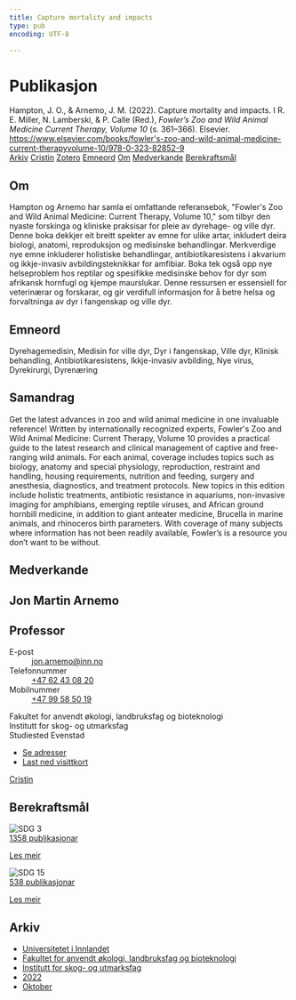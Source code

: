 ```yaml
---
title: Capture mortality and impacts
type: pub
encoding: UTF-8

---
```

<h1>Publikasjon</h1>
<article id="csl-bib-container-5WW4UTEA" class="csl-bib-container">
  <div class="csl-bib-body"> <div class="csl-entry">Hampton, J. O., &#38; Arnemo, J. M. (2022). Capture mortality and impacts. I R. E. Miller, N. Lamberski, &#38; P. Calle (Red.), <i>Fowler’s Zoo and Wild Animal Medicine Current Therapy, Volume 10</i> (s. 361–366). Elsevier. <a href="https://www.elsevier.com/books/fowler's-zoo-and-wild-animal-medicine-current-therapyvolume-10/978-0-323-82852-9">https://www.elsevier.com/books/fowler's-zoo-and-wild-animal-medicine-current-therapyvolume-10/978-0-323-82852-9</a></div> </div>
  <div class="csl-bib-buttons">
    <a href="#taxonomy-article-5WW4UTEA" alt="archive" class="csl-bib-button">Arkiv</a>
    <a href="https://app.cristin.no/results/show.jsf?id=2059834" alt="Cristin" class="csl-bib-button">Cristin</a>
    <a href="http://zotero.org/groups/5881554/items/5WW4UTEA" alt="Zotero" class="csl-bib-button">Zotero</a>
    <a href="#keywords-article-5WW4UTEA" alt="keywords" class="csl-bib-button">Emneord</a>
    <a href="#about-article-5WW4UTEA" alt="about_pub" class="csl-bib-button">Om</a>
    <a href="#contributors-article-5WW4UTEA" alt="contributors" class="csl-bib-button">Medverkande</a>
    <a href="#sdg-article-5WW4UTEA" alt="sdg" class="csl-bib-button">Berekraftsmål</a>
  </div>
  <div id="csl-bib-meta-container-5WW4UTEA"></div>
</article>
<div id="csl-bib-meta-5WW4UTEA" class="csl-bib-meta">
  <article id="about-article-5WW4UTEA" class="about_pub-article">
    <h1>Om</h1>
    Hampton og Arnemo har samla ei omfattande referansebok, "Fowler's Zoo and Wild Animal Medicine: Current Therapy, Volume 10," som tilbyr den nyaste forskinga og kliniske praksisar for pleie av dyrehage- og ville dyr. Denne boka dekkjer eit breitt spekter av emne for ulike artar, inkludert deira biologi, anatomi, reproduksjon og medisinske behandlingar. Merkverdige nye emne inkluderer holistiske behandlingar, antibiotikaresistens i akvarium og ikkje-invasiv avbildingsteknikkar for amfibiar. Boka tek også opp nye helseproblem hos reptilar og spesifikke medisinske behov for dyr som afrikansk hornfugl og kjempe maurslukar. Denne ressursen er essensiell for veterinærar og forskarar, og gir verdifull informasjon for å betre helsa og forvaltninga av dyr i fangenskap og ville dyr.
  </article>
  <article id="keywords-article-5WW4UTEA" class="keywords-article">
    <h1>Emneord</h1>
    Dyrehagemedisin, Medisin for ville dyr, Dyr i fangenskap, Ville dyr, Klinisk behandling, Antibiotikaresistens, Ikkje-invasiv avbilding, Nye virus, Dyrekirurgi, Dyrenæring
  </article>
  <article id="abstract-article-5WW4UTEA" class="abstract-article">
    <h1>Samandrag</h1>
    Get the latest advances in zoo and wild animal medicine in one invaluable reference! Written by internationally recognized experts, Fowler's Zoo and Wild Animal Medicine: Current Therapy, Volume 10 provides a practical guide to the latest research and clinical management of captive and free-ranging wild animals. For each animal, coverage includes topics such as biology, anatomy and special physiology, reproduction, restraint and handling, housing requirements, nutrition and feeding, surgery and anesthesia, diagnostics, and treatment protocols. New topics in this edition include holistic treatments, antibiotic resistance in aquariums, non-invasive imaging for amphibians, emerging reptile viruses, and African ground hornbill medicine, in addition to giant anteater medicine, Brucella in marine animals, and rhinoceros birth parameters. With coverage of many subjects where information has not been readily available, Fowler’s is a resource you don’t want to be without.
  </article>
  <article id="contributors-article-5WW4UTEA" class="contributors-article">
    <h1>Medverkande</h1>
    <div class="personas"> <div class="vrtx-hinn-person-card"> <div class="photo"> <i class="lar la-user-circle missing-person"></i> </div> <div class="info"> <hgroup><h1>Jon Martin Arnemo</h1> <h2>Professor</h2> </hgroup><dl> <dt>E-post</dt> <dd> <a href="mailto:jon.arnemo@inn.no">jon.arnemo@inn.no</a> </dd> <dt>Telefonnummer</dt> <dd><a href="tel:+4762430820"> +47 62 43 08 20 </a></dd> <dt>Mobilnummer</dt> <dd><a href="tel:+4799585019"> +47 99 58 50 19 </a></dd> </dl> <p> Fakultet for anvendt økologi, landbruksfag og bioteknologi<br> Institutt for skog- og utmarksfag<br> Studiested Evenstad </p> <ul class="vrtx-hinn-links"> <li><a href="https://www.inn.no/finn-en-ansatt/jon-arnemo.html#vrtx-hinn-addresses">Se adresser</a></li> <li><a href="https://www.inn.no/finn-en-ansatt/jon-arnemo.html?vrtx=vcf">Last ned visittkort</a></li> </ul> </div> </div> <a href="https://app.cristin.no/persons/show.jsf?id=328246" alt="Cristin URL" class="personas-cristin">Cristin</a> </div>
  </article>
  <article id="sdg-article-5WW4UTEA" class="sdg-article">
    <h1>Berekraftsmål</h1>
    <div class="sdg-container"><div id="sdg3" class="sdg">
        <img src="{{< params subfolder >}}images/sdg/sdg03_nn.png" class="image" alt="SDG 3">
        <div class="sdg-overlay">
          <a href="/nn/archive/?key=?sdg=3#archive" class="sdg-publication-count"><span>1358</span> publikasjonar</a>
          <p><a href="https://fn.no/om-fn/fns-baerekraftsmaal/god-helse-og-livskvalitet?lang=nno-NO" class="sdg-read-more">Les meir</a></p>
        </div>
      </div> <div id="sdg15" class="sdg">
        <img src="{{< params subfolder >}}images/sdg/sdg15_nn.png" class="image" alt="SDG 15">
        <div class="sdg-overlay">
          <a href="/nn/archive/?key=?sdg=15#archive" class="sdg-publication-count"><span>538</span> publikasjonar</a>
          <p><a href="https://fn.no/om-fn/fns-baerekraftsmaal/livet-paa-land?lang=nno-NO" class="sdg-read-more">Les meir</a></p>
        </div>
      </div></div>
  </article>
  <article id="taxonomy-article-5WW4UTEA" class="taxonomy-article">
    <h1>Arkiv</h1>
    <ul>
      <li>
        <a href="/nn/archive/?key=3DCRN523">Universitetet i Innlandet</a>
      </li>
      <li>
        <a href="/nn/archive/?key=T77LXH6D">Fakultet for anvendt økologi, landbruksfag og bioteknologi</a>
      </li>
      <li>
        <a href="/nn/archive/?key=7TRARPE3">Institutt for skog- og utmarksfag</a>
      </li>
      <li>
        <a href="/nn/archive/?key=H9K9UC39">2022</a>
      </li>
      <li>
        <a href="/nn/archive/?key=D6AN988W">Oktober</a>
      </li>
    </ul>
  </article>
</div>
